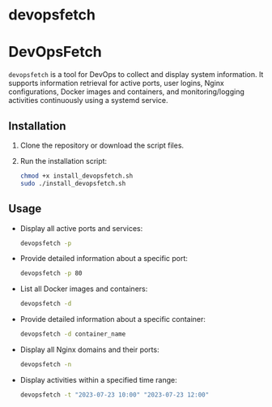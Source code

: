 # devopsfetch
# DevOpsFetch

`devopsfetch` is a tool for DevOps to collect and display system information. It supports information retrieval for active ports, user logins, Nginx configurations, Docker images and containers, and monitoring/logging activities continuously using a systemd service.

## Installation

1. Clone the repository or download the script files.
2. Run the installation script:

    ```bash
    chmod +x install_devopsfetch.sh
    sudo ./install_devopsfetch.sh
    ```

## Usage

- Display all active ports and services:
    ```bash
    devopsfetch -p
    ```

- Provide detailed information about a specific port:
    ```bash
    devopsfetch -p 80
    ```

- List all Docker images and containers:
    ```bash
    devopsfetch -d
    ```

- Provide detailed information about a specific container:
    ```bash
    devopsfetch -d container_name
    ```

- Display all Nginx domains and their ports:
    ```bash
    devopsfetch -n
    ```

- Display activities within a specified time range:
    ```bash
    devopsfetch -t "2023-07-23 10:00" "2023-07-23 12:00"
    ```
  
